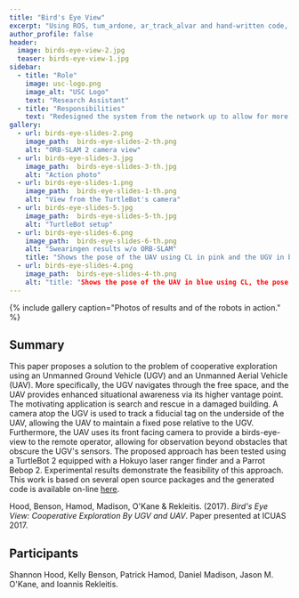 ```yaml
---
title: "Bird's Eye View"
excerpt: "Using ROS, tum_ardone, ar_track_alvar and hand-written code, a TurtleBot 2 and an AR.Drone Bebop 2 team up to explore and map the surrounding environment."
author_profile: false
header:
  image: birds-eye-view-2.jpg
  teaser: birds-eye-view-1.jpg
sidebar:
  - title: "Role"
    image: usc-logo.png
    image_alt: "USC Logo"
    text: "Research Assistant"
  - title: "Responsibilities"
    text: "Redesigned the system from the network up to allow for more robust communication, tag tracking, and effective navigation. Implemented cooperative localization (CL) and scaled ORB-SLAM 2 to provide pose estimates of the UAV."
gallery:
  - url: birds-eye-slides-2.png
    image_path:  birds-eye-slides-2-th.png
    alt: "ORB-SLAM 2 camera view"
  - url: birds-eye-slides-3.jpg
    image_path:  birds-eye-slides-3-th.jpg
    alt: "Action photo"
  - url: birds-eye-slides-1.png
    image_path:  birds-eye-slides-1-th.png
    alt: "View from the TurtleBot's camera"
  - url: birds-eye-slides-5.jpg
    image_path:  birds-eye-slides-5-th.jpg
    alt: "TurtleBot setup"
  - url: birds-eye-slides-6.png
    image_path:  birds-eye-slides-6-th.png
    alt: "Swearingen results w/o ORB-SLAM"
    title: "Shows the pose of the UAV using CL in pink and the UGV in blue"
  - url: birds-eye-slides-4.png
    image_path:  birds-eye-slides-4-th.png
    alt: "title: "Shows the pose of the UAV in blue using CL, the pose of the UAV using scaled ORB-SLAM in green, and the UGV in pink""  
---
```


{% include gallery caption="Photos of results and of the robots in action." %}

<h2>Summary</h2>
<p>This paper proposes a solution to the problem of cooperative exploration using an Unmanned Ground Vehicle (UGV) and an Unmanned Aerial Vehicle (UAV). More specifically, the UGV navigates through the free space, and the UAV provides enhanced situational awareness via its higher vantage point. The motivating application is search and rescue in a damaged building. A camera atop the UGV is used to track a fiducial tag on the underside of the UAV, allowing the UAV to maintain a fixed pose relative to the UGV. Furthermore, the UAV uses its front facing camera to provide a birds-eye-view to the remote operator, allowing for observation beyond obstacles that obscure the UGV's sensors. The proposed approach has been tested using a TurtleBot 2 equipped with a Hokuyo laser ranger finder and a Parrot Bebop 2. Experimental results demonstrate the feasibility of this approach. This work is based on several open source packages and the generated code is available on-line <a href="http://github.com/hoodsr/birds-eye-view">here</a>.</p>

Hood, Benson, Hamod, Madison, O'Kane & Rekleitis. (2017). <i>Bird's Eye View: Cooperative Exploration By UGV and UAV</i>. Paper presented at ICUAS 2017.
<!--<h2>Additional Information</h2>-->


<h2>Participants</h2>

Shannon Hood, Kelly Benson, Patrick Hamod, Daniel Madison, Jason M. O'Kane, and Ioannis Rekleitis.